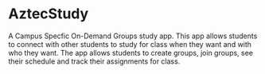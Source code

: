# AztecStudy

A Campus Specfic On-Demand Groups study app.  This app allows students to connect with other students to study for class when they want and with who they want.  The app allows students to create groups, join groups, see their schedule and track their assignments for class.
